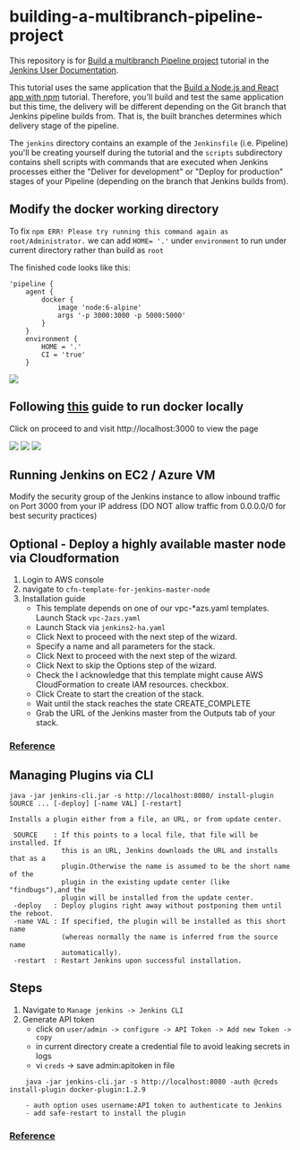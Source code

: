 # building-a-multibranch-pipeline-project

This repository is for 
[Build a multibranch Pipeline project](https://jenkins.io/doc/tutorials/build-a-multibranch-pipeline-project/)
tutorial in the [Jenkins User Documentation](https://jenkins.io/doc/).

This tutorial uses the same application that the [Build a Node.js and React app
with
npm](https://jenkins.io/doc/tutorials/build-a-node-js-and-react-app-with-npm/)
tutorial. Therefore, you'll build and test the same
application but this time, the delivery will be different depending on the Git
branch that Jenkins pipeline builds from. That is, the built branches determines which delivery stage of the pipeline.

The `jenkins` directory contains an example of the `Jenkinsfile` (i.e. Pipeline)
you'll be creating yourself during the tutorial and the `scripts` subdirectory
contains shell scripts with commands that are executed when Jenkins processes
either the "Deliver for development" or "Deploy for production" stages of your
Pipeline (depending on the branch that Jenkins builds from).

## Modify the docker working directory
To fix `npm ERR! Please try running this command again as root/Administrator.` we can add `HOME= '.'` under `environment` to run under current directory rather than build as `root`

The finished code looks like this:
```
'pipeline {
    agent {
        docker {
            image 'node:6-alpine'
            args '-p 3000:3000 -p 5000:5000'
        }
    }
    environment {
        HOME = '.'
        CI = 'true'
    }
```
![](img/2022-05-27-12-05-36.png)

## Following [this](https://tempora-mutantur.github.io/jenkins.io/github_pages_test/doc/tutorials/build-a-multibranch-pipeline-project/#pull-your-updated-jenkinsfile-into-the-other-repository-branches) guide to run docker locally

Click on proceed to and visit http://localhost:3000 to view the page

![](/img/2022-05-27-12-02-35.png)
![](img/2022-05-27-11-56-49.png)
![](/img/2022-05-27-12-02-08.png)
## Running Jenkins on EC2 / Azure VM

Modify the security group of the Jenkins instance to allow inbound traffic on Port 3000 from your IP address (DO NOT allow traffic from 0.0.0.0/0 for best security practices)

## Optional - Deploy a highly available master node via Cloudformation
1. Login to AWS console
2. navigate to `cfn-template-for-jenkins-master-node`
3. Installation guide
    -   This template depends on one of our vpc-*azs.yaml templates. Launch Stack `vpc-2azs.yaml`
    -   Launch Stack via `jenkins2-ha.yaml`
    -   Click Next to proceed with the next step of the wizard.
    -   Specify a name and all parameters for the stack.
    -   Click Next to proceed with the next step of the wizard.
    -   Click Next to skip the Options step of the wizard.
    -   Check the I acknowledge that this template might cause AWS CloudFormation to create IAM resources. checkbox.
    -   Click Create to start the creation of the stack.
    -   Wait until the stack reaches the state CREATE_COMPLETE
    -   Grab the URL of the Jenkins master from the Outputs tab of your stack.


### [Reference](https://templates.cloudonaut.io/en/stable/jenkins/)

## Managing Plugins via CLI

```
java -jar jenkins-cli.jar -s http://localhost:8080/ install-plugin SOURCE ... [-deploy] [-name VAL] [-restart]

Installs a plugin either from a file, an URL, or from update center.

 SOURCE    : If this points to a local file, that file will be installed. If
             this is an URL, Jenkins downloads the URL and installs that as a
             plugin.Otherwise the name is assumed to be the short name of the
             plugin in the existing update center (like "findbugs"),and the
             plugin will be installed from the update center.
 -deploy   : Deploy plugins right away without postponing them until the reboot.
 -name VAL : If specified, the plugin will be installed as this short name
             (whereas normally the name is inferred from the source name
             automatically).
 -restart  : Restart Jenkins upon successful installation.
 ```
## Steps

1. Navigate to  `Manage jenkins -> Jenkins CLI` 
2. Generate API token
    - click on `user/admin -> configure -> API Token -> Add new Token -> copy`
    - in current directory create a credential file to avoid leaking secrets in logs
    - vi `creds` -> save admin:apitoken in file
```
    java -jar jenkins-cli.jar -s http://localhost:8080 -auth @creds install-plugin docker-plugin:1.2.9
    
    - auth option uses username:API token to authenticate to Jenkins
    - add safe-restart to install the plugin 
```
 ### [Reference](https://www.jenkins.io/doc/book/managing/plugins/)
 